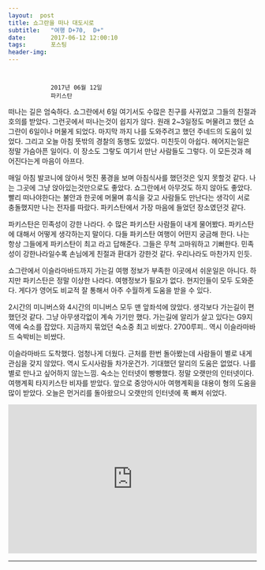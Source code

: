 ```yaml
---
layout:  post
title: 쇼그란을 떠나 대도시로  
subtitle:   "여행 D+70,  D+"
date:       2017-06-12 12:00:10
tags:       포스팅
header-img:
---
```


# 

```
			2017년 06월 12일
			파키스탄
```

떠나는 길은 엄숙하다. 쇼그란에서 6일 여기서도 수많은 친구를 사귀었고 그들의 친절과 호의를 받았다. 그런곳에서 떠나는것이 쉽지가 않다. 원래 2~3일정도 머물려고 했던 쇼그란이 6일이나 머물게 되었다. 마지막 까지 나를 도와주려고 했던 주네드의 도움이 있었다. 그리고 오늘 아침 뜻밖의 경찰의 동행도 있었다. 미친듯이 아쉽다. 헤어지는일은 정말 가슴아픈 일이다. 이 장소도 그랗도 여기서 만난 사람들도 그렇다. 이 모든것과 헤어진다는게 마음이 아프다.

매일 아침 발코니에 앉아서 멋진 풍경을 보며 아침식사를 했던것은 잊지 못할것 같다. 나는 그곳에 그냥 앉아있는것만으로도 좋았다. 쇼그란에서 아무것도 하지 않아도 좋았다. 빨리 떠나야한다는 불안과 한곳에 머물며 휴식을 갖고 사람들도 만난다는 생각이 서로 충돌했지만 나는 전자를 따랐다. 파키스탄에서 가장 마음에 들었던 장소였던것 같다. 

파키스탄은 민족성이 강한 나라다. 수 많은 파키스탄 사람들이 내게 물어봤다. 파키스탄에 대해서 어떻게 생각하는지 말이다. 다들 파키스탄 여행이 어떤지 궁금해 한다. 나는 항상 그들에게 파키스탄이 최고 라고 답해준다. 그들은 무척 고마워하고 기뻐한다. 민족성이 강한나라일수록 손님에게 친절과 환대가 강한것 같다. 우리나라도 마찬가지 인듯. 

쇼그란에서 이슬라마바드까지 가는길 여행 정보가 부족한 이곳에서 쉬운일은 아니다. 하지만 파키스탄은 정말 이상한 나라다. 여행정보가 필요가 없다. 현지인들이 모두 도와준다. 게다가 영어도 비교적 잘 통해서 아주 수월하게 도움을 받을 수 있다. 

2시간의 미니버스와 4시간의 미니버스 모두 맨 앞좌석에 앉았다. 생각보다 가는길이 편했던것 같다. 그냥 아무생각없이 계속 가기만 했다. 가는길에 알리가 살고 있다는 G9지역에 숙소를 잡았다. 지금까지 묶었던 숙소중 최고 비쌌다. 2700루피.. 역시 이슬라마바드 숙박비는 비쌌다. 

이슬라마바드 도착했다. 엄청나게 더웠다. 근처를 한번 돌아봤는데 사람들이 별로 내게 관심을 갖지 않았다. 역시 도시사람들 차가운건가. 기대했던 알리의 도움은 없었다. 나를 별로 만나고 싶어하지 않는느낌. 숙소는 인터넷이 빵빵했다. 정말 오랫만의 인터넷이다. 여행계획 타지키스탄 비자를 받았다. 앞으로 중앙아시아 여행계획을 대용이 형의 도움을 많이 받았다. 오늘은 먼거리를 돌아왔으니 오랫만의 인터넷에 푹 빠져 쉬었다.


<center>
<style>
	.google-maps {
		position: relative;
		padding-bottom: 60%; // This is the aspect ratio
		height: 0;
		overflow: hidden;
	}
	.google-maps iframe {
		position: absolute;
		top: 0;
		left: 0;
		width: 100% !important;
		height: 100% !important;
	}
</style>

<div class="google-maps">
<iframe src="https://www.google.com/maps/embed?pb=!1m18!1m12!1m3!1d26558.678392615813!2d73.01533855092316!3d33.68734156836287!2m3!1f0!2f0!3f0!3m2!1i1024!2i768!4f13.1!3m3!1m2!1s0x38dfbe31fc2b6de3%3A0x735da12f6ef553d8!2zRy05LCDsnbTsiqzrnbzrp4jrsJTrk5wsIOyVhOydvOudvOuniOuwlOuTnCwg7J207Iqs652866eI67CU65OcIOyImOuPhOq2jCDtjIztgqTsiqTtg4Q!5e0!3m2!1sko!2skr!4v1600777781907!5m2!1sko!2skr" width="600" height="450" frameborder="0" style="border:0;" allowfullscreen="" aria-hidden="false" tabindex="0"></iframe>
</div>
</center>

---

